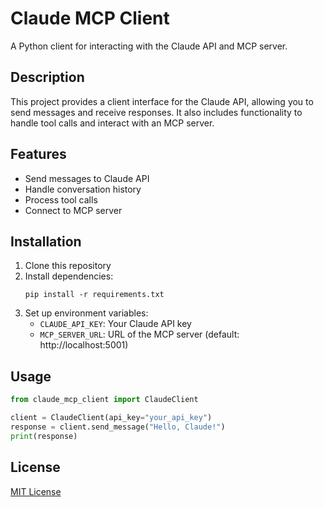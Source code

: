 # Claude MCP Client

A Python client for interacting with the Claude API and MCP server.

## Description

This project provides a client interface for the Claude API, allowing you to send messages and receive responses. It also includes functionality to handle tool calls and interact with an MCP server.

## Features

- Send messages to Claude API
- Handle conversation history
- Process tool calls
- Connect to MCP server

## Installation

1. Clone this repository
2. Install dependencies:
   ```
   pip install -r requirements.txt
   ```
3. Set up environment variables:
   - `CLAUDE_API_KEY`: Your Claude API key
   - `MCP_SERVER_URL`: URL of the MCP server (default: http://localhost:5001)

## Usage

```python
from claude_mcp_client import ClaudeClient

client = ClaudeClient(api_key="your_api_key")
response = client.send_message("Hello, Claude!")
print(response)
```

## License

[MIT License](LICENSE) 